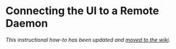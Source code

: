# Connecting the UI to a Remote Daemon

_This instructional how-to has been updated and [moved to the wiki](https://github.com/Joker-network/joker-blockchain/wiki/Connecting-the-UI-to-a-remote-daemon)._
